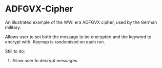 # ADFGVX-Cipher
An illustrated example of the WWI era ADFGVX cipher, used by the German military.

Allows user to set both the message to be encrypted and the keyword to encrypt with. Keymap is randomised on each run. 

Still to do: 
1. Allow user to decrypt messages.
